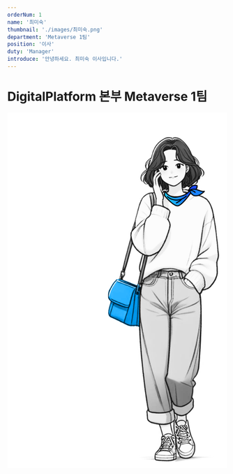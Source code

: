 ```yaml
---
orderNum: 1
name: '최미숙'
thumbnail: './images/최미숙.png'
department: 'Metaverse 1팀'
position: '이사'
duty: 'Manager'
introduce: '안녕하세요. 최미숙 이사입니다.'
---
```


# DigitalPlatform 본부 Metaverse 1팀

![Git Commit Message Example](images/최미숙.png)
